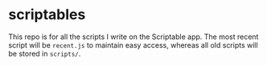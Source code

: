 # scriptables
This repo is for all the scripts I write on the Scriptable app. The most recent script will be `recent.js` to maintain easy access, whereas all old scripts will be stored in `scripts/`.
